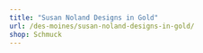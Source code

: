 ```yaml
---
title: "Susan Noland Designs in Gold"
url: /des-moines/susan-noland-designs-in-gold/
shop: Schmuck
---
```

